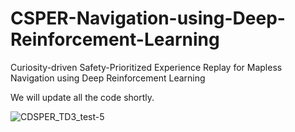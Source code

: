 # CSPER-Navigation-using-Deep-Reinforcement-Learning
Curiosity-driven Safety-Prioritized Experience Replay for Mapless Navigation using Deep Reinforcement Learning


We will update all the code shortly.


![CDSPER_TD3_test-5](https://github.com/user-attachments/assets/5cea1d60-4610-4923-98de-aa65fd263920)
